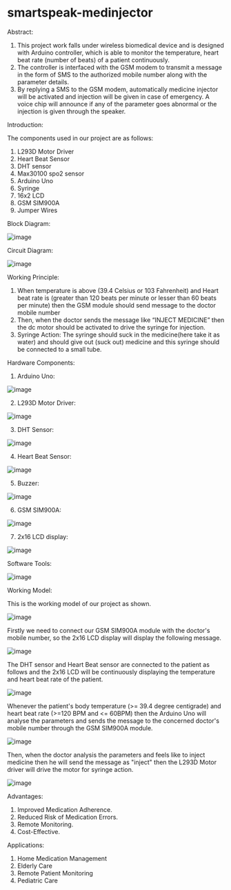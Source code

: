 # smartspeak-medinjector
Abstract:

1. This project work falls under wireless biomedical device and is designed with Arduino controller, which is able to monitor the temperature, heart beat rate (number of beats) of a patient continuously.
2. The controller is interfaced with the GSM modem to transmit a message in the form of SMS to the authorized mobile number along with the parameter details. 
3. By replying a SMS to the GSM modem, automatically medicine injector will be activated and injection will be given in case of emergency. A voice chip will announce if any of the parameter goes abnormal or the injection is given through the speaker.

   
Introduction:

The components used in our project are as follows:
1. L293D Motor Driver
2. Heart Beat Sensor
3. DHT sensor
4. Max30100 spo2 sensor
5. Arduino Uno
6. Syringe
7. 16x2 LCD
8. GSM SIM900A
9. Jumper Wires

    
Block Diagram:

![image](https://github.com/209x1a04d2/smartspeak-medinjector/assets/112796057/53e7932f-f90d-4995-94ef-376d30862dba)


Circuit Diagram:

![image](https://github.com/209x1a04d2/smartspeak-medinjector/assets/112796057/08e0623c-7dcc-4ab2-b414-4dc94a9702ee)


Working Principle:

1. When temperature is above (39.4 Celsius or 103 Fahrenheit) and Heart beat rate is (greater than 120 beats per minute or lesser than 60 beats per minute) then the GSM module should send message to the doctor mobile number 
2. Then, when the doctor sends the message like “INJECT MEDICINE” then the dc motor should be activated to drive the syringe for injection. 
3. Syringe Action: The syringe should suck in the medicine(here take it as water) and should give out (suck out) medicine and this syringe should be connected to a small tube.


Hardware Components:

1. Arduino Uno:

![image](https://github.com/209x1a04d2/smartspeak-medinjector/assets/112796057/2491cb19-90da-4854-a074-845c41b7464d) 

2. L293D Motor Driver:

![image](https://github.com/209x1a04d2/smartspeak-medinjector/assets/112796057/b37fe55b-06f1-44bd-8338-f7bf71baa57d) 

3. DHT Sensor:

![image](https://github.com/209x1a04d2/smartspeak-medinjector/assets/112796057/1d34809d-d73c-4223-b4dd-7391ce9f2c04)

4. Heart Beat Sensor:

![image](https://github.com/209x1a04d2/smartspeak-medinjector/assets/112796057/293b8000-43ca-4145-b390-e1f6207e5b14)

5. Buzzer:
   
![image](https://github.com/209x1a04d2/smartspeak-medinjector/assets/112796057/ffe080f9-7b46-4a2d-9e5b-031fcd9a2773)

6. GSM SIM900A:
   
![image](https://github.com/209x1a04d2/smartspeak-medinjector/assets/112796057/fb81575e-14a2-4d3d-a2cc-4a673f1d25b6)

7. 2x16 LCD display:

![image](https://github.com/209x1a04d2/smartspeak-medinjector/assets/112796057/2dbd4db5-fb68-4abf-a55b-1df664e4b575)


Software Tools:

![image](https://github.com/209x1a04d2/smartspeak-medinjector/assets/112796057/42d0efe1-cde7-4c94-be85-b3572f513d38)


Working Model:

This is the working model of our project as shown.


![image](https://github.com/209x1a04d2/smartspeak-medinjector/assets/112796057/b7465d50-c23b-4202-9c57-b71e037eaed6)


Firstly we need to connect our GSM SIM900A module with the doctor's mobile number, so the 2x16 LCD display will display the following message.


![image](https://github.com/209x1a04d2/smartspeak-medinjector/assets/112796057/3aa6f428-b482-4297-ac38-9ec55280248e)


The DHT sensor and Heart Beat sensor are connected to the patient as follows and the 2x16 LCD will be continuously displaying the temperature and heart beat rate of the patient.


![image](https://github.com/209x1a04d2/smartspeak-medinjector/assets/112796057/fe089691-98cb-4ac6-9681-7bbea9c3a4b1) 


Whenever the patient's body temperature (>= 39.4 degree centigrade) and heart beat rate (>=120 BPM and <= 60BPM) then the Arduino Uno will analyse the parameters and sends the message to the concerned doctor's mobile number through the GSM SIM900A module.


![image](https://github.com/209x1a04d2/smartspeak-medinjector/assets/112796057/35002514-49d4-4391-81f4-4042248c4708) 


Then, when the doctor analysis the parameters and feels like to inject medicine then he will send the message as "inject" then the L293D Motor driver will drive the motor for syringe action.


![image](https://github.com/209x1a04d2/smartspeak-medinjector/assets/112796057/840a9ce8-67cb-4dfd-890e-d39eaa7ba634) 



Advantages:

1. Improved Medication Adherence.
2. Reduced Risk of Medication Errors.
3. Remote Monitoring.
4. Cost-Effective.


Applications:

1. Home Medication Management
2. Elderly Care
3. Remote Patient Monitoring
4. Pediatric Care















